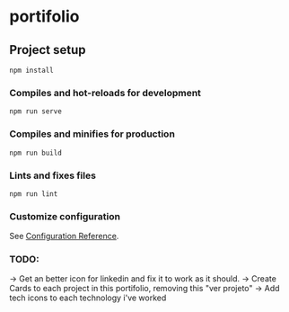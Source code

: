# portifolio

## Project setup
```
npm install
```

### Compiles and hot-reloads for development
```
npm run serve
```

### Compiles and minifies for production
```
npm run build
```

### Lints and fixes files
```
npm run lint
```

### Customize configuration
See [Configuration Reference](https://cli.vuejs.org/config/).



### TODO:

-> Get an better icon for linkedin and fix it to work as it should.
-> Create Cards to each project in this portifolio, removing this "ver projeto"
-> Add tech icons to each technology i've worked
